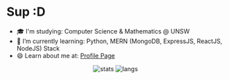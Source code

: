 # Sup :D

- 🎓 I'm studying: Computer Science & Mathematics @ UNSW
- 🌱 I’m currently learning: Python, MERN (MongoDB, ExpressJS, ReactJS, NodeJS) Stack
- 😄 Learn about me at: [Profile Page](https://jeremyle56.github.io/profile-page/) 

<p align="center">
  <img src="https://github-readme-stats.vercel.app/api?username=jeremyle56&show_icons=true&theme=react" alt="stats"/>
  <img src="https://github-readme-stats.vercel.app/api/top-langs/?username=jeremyle56&layout=compact&theme=tokyonight" alt="langs"/>
</p>
<!-- ![Jeremy's GitHub stats](https://github-readme-stats.vercel.app/api?username=jeremyle56&show_icons=true&theme=tokyonight) -->

